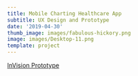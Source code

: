 ```yaml
---
title: Mobile Charting Healthcare App
subtitle: UX Design and Prototype
date: '2019-04-30'
thumb_image: images/fabulous-hickory.png
image: images/Desktop-11.png
template: project
---
```

[InVision Prototype](https://projects.invisionapp.com/prototype/Local-EMS-ck3kugun2000pdp01gaeowtvp/play/e40c0ec5)